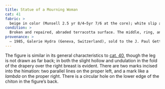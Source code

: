 ```yaml
---
title: Statue of a Mourning Woman
cat: 41
fabric: >
  beige in color (Munsell 2.5 yr 8/4–5yr 7/6 at the core); white slip and polychromy are as the previous piece. Polychromy: vertical organic pink band on the proper right side, back, and front of the chiton; iron-based red pigment on the hair and feet, and minor traces in the mouth; white pigment ground layer.
condition: >
  Broken and repaired, abraded terracotta surface. The middle, ring, and pinky fingers of the right hand are broken and repaired. The figure is covered in a heavy layer of burial accretion over the white ground.
provenance: >
  – 1985, Galerie Hydra (Geneva, Switzerland), sold to the J. Paul Getty Museum, 1985.
---
```

The figure is similar in its general characteristics to [cat. 40](40), though
the leg is not drawn as far back; in both the slight hollow and
undulation in the fold of the drapery over the right breast is evident.
There are two marks incised into the himation: two parallel lines on the
proper left, and a mark like a *lambda* on the proper right. There is a
circular hole on the lower edge of the chiton in the figure’s back.
